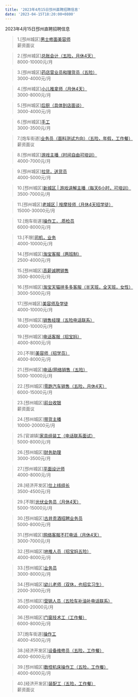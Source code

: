 ```yaml
---
title: '2023年4月15日邳州直聘招聘信息'
date: '2023-04-15T18:20:00+0800'
---
```

2023年4月15日邳州直聘招聘信息
<!--more-->
>1.[邳州城区][男士修面美容师](https://www.pizhouzhipin.com/job/27900)<br>
>薪资面议

>2.[邳州城区][总账会计（五险，月休4天）](https://www.pizhouzhipin.com/job/20988)<br>
>8000-10000元/月

>3.[邳州城区][药店营业员和理货员（五险）](https://www.pizhouzhipin.com/job/26061)<br>
>3000-4000元/月

>4.[邳州城区][小儿推拿师（月休4天）](https://www.pizhouzhipin.com/job/25601)<br>
>3000-8000元/月

>5.[邳州城区][后厨（具体到店面谈）](https://www.pizhouzhipin.com/job/27354)<br>
>3000-4000元/月

>6.[邳州城区][手工](https://www.pizhouzhipin.com/job/23637)<br>
>3000-3500元/月

>7.[炮车街道][业务员（面料测试方向）（五险，年假，工作餐）](https://www.pizhouzhipin.com/job/11626)<br>
>薪资面议

>8.[邳州城区][游戏主播（时间自由可培训）](https://www.pizhouzhipin.com/job/27727)<br>
>4000-7000元/月

>9.[邳州城区][拉货，送货员](https://www.pizhouzhipin.com/job/27790)<br>
>4000-5000元/月

>10.[邳州城区][新城区 | 游戏讲解主播（每天6小时，可培训）](https://www.pizhouzhipin.com/job/26639)<br>
>3500-7000元/月

>11.[邳州城区][老城区 | 按摩技师（月休4天招学徒）](https://www.pizhouzhipin.com/job/21872)<br>
>15000-30000元/月

>12.[炮车街道][操作工，.质检员](https://www.pizhouzhipin.com/job/25778)<br>
>6000-8000元/月

>13.[不限][司机，业务](https://www.pizhouzhipin.com/job/27741)<br>
>4000-10000元/月

>14.[邳州城区][淘宝客服（两班制）](https://www.pizhouzhipin.com/job/26020)<br>
>2500-4000元/月

>15.[邳州城区][高薪诚聘销售](https://www.pizhouzhipin.com/job/26584)<br>
>3500-8000元/月

>16.[邳州城区][淘宝天猫拼多多客服（半天班，全天班，女性）](https://www.pizhouzhipin.com/job/26064)<br>
>3000-5000元/月

>17.[邳州城区][美容师及学徒](https://www.pizhouzhipin.com/job/24374)<br>
>4000-10000元/月

>18.[邳州城区][销售经理（五险电话联系）](https://www.pizhouzhipin.com/job/16194)<br>
>4000-10000元/月

>19.[邳州城区][电话客服（招宝妈）](https://www.pizhouzhipin.com/job/26027)<br>
>4000-8000元/月

>20.[不限][美容师（招学员）](https://www.pizhouzhipin.com/job/21532)<br>
>4000-8000元/月

>21.[邳州城区][电话/网络销售（五险）](https://www.pizhouzhipin.com/job/24461)<br>
>5000-10000元/月

>22.[邳州城区][零跑汽车销售（五险，月休4天）](https://www.pizhouzhipin.com/job/27135)<br>
>6000-15000元/月

>23.[邳州城区][前台收银](https://www.pizhouzhipin.com/job/25414)<br>
>薪资面议

>24.[邳州城区][带货主播](https://www.pizhouzhipin.com/job/23618)<br>
>10000-20000元/月

>25.[官湖镇][家具组装工（电话联系面试）](https://www.pizhouzhipin.com/job/26021)<br>
>5000-8000元/月

>26.[邳州城区][财务助理](https://www.pizhouzhipin.com/job/25799)<br>
>3000-3500元/月

>27.[邳州城区][平面设计师](https://www.pizhouzhipin.com/job/437)<br>
>4000-8000元/月

>28.[经济开发区][仕上线组长](https://www.pizhouzhipin.com/job/27899)<br>
>3500-4500元/月

>29.[不限][光伏业务员（月休4天）](https://www.pizhouzhipin.com/job/24556)<br>
>5000-15000元/月

>30.[邳州城区][古井贡酒招聘业务员](https://www.pizhouzhipin.com/job/27885)<br>
>5000-8000元/月

>31.[邳州城区][网络客服不打电话（月休4天）](https://www.pizhouzhipin.com/job/24732)<br>
>3000-7000元/月

>32.[邳州城区][地推人员（招宝妈五险）](https://www.pizhouzhipin.com/job/26444)<br>
>4000-8000元/月

>33.[邳州城区][业务员](https://www.pizhouzhipin.com/job/27928)<br>
>3000-8000元/月

>34.[邳州城区][幼儿老师（双休，也招实习生）](https://www.pizhouzhipin.com/job/27905)<br>
>2000-3000元/月

>35.[邳州城区][营销人员（五险车补油补电话联系）](https://www.pizhouzhipin.com/job/20452)<br>
>4000-20000元/月

>36.[邳州城区][门窗技术工（工作餐）](https://www.pizhouzhipin.com/job/18821)<br>
>6000-8000元/月

>37.[炮车街道][操作工](https://www.pizhouzhipin.com/job/26284)<br>
>4000-4500元/月

>38.[经济开发区][设备维修员（五险，工作餐）](https://www.pizhouzhipin.com/job/26485)<br>
>4000-6000元/月

>39.[邳州城区][数控机床操作工（五险，工作餐）](https://www.pizhouzhipin.com/job/27221)<br>
>4000-6000元/月

>40.[经济开发区][装配工（五险，工作餐）](https://www.pizhouzhipin.com/job/27629)<br>
>薪资面议

